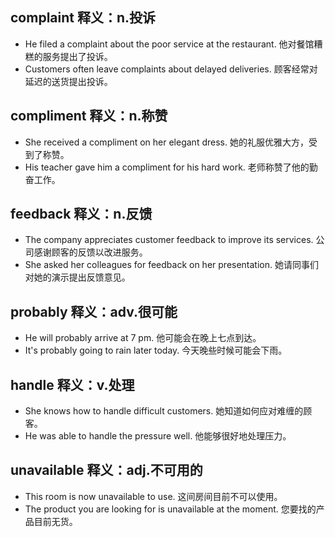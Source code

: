 ## complaint 释义：n.投诉
* He filed a complaint about the poor service at the restaurant. 他对餐馆糟糕的服务提出了投诉。
* Customers often leave complaints about delayed deliveries. 顾客经常对延迟的送货提出投诉。

## compliment 释义：n.称赞
* She received a compliment on her elegant dress. 她的礼服优雅大方，受到了称赞。
* His teacher gave him a compliment for his hard work. 老师称赞了他的勤奋工作。

## feedback 释义：n.反馈
* The company appreciates customer feedback to improve its services. 公司感谢顾客的反馈以改进服务。
* She asked her colleagues for feedback on her presentation. 她请同事们对她的演示提出反馈意见。

## probably 释义：adv.很可能
* He will probably arrive at 7 pm. 他可能会在晚上七点到达。
* It's probably going to rain later today. 今天晚些时候可能会下雨。

## handle 释义：v.处理
* She knows how to handle difficult customers. 她知道如何应对难缠的顾客。
* He was able to handle the pressure well. 他能够很好地处理压力。

## unavailable 释义：adj.不可用的
* This room is now unavailable to use. 这间房间目前不可以使用。
* The product you are looking for is unavailable at the moment. 您要找的产品目前无货。

